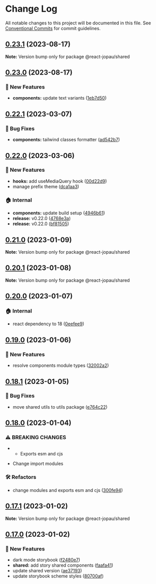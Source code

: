 # Change Log

All notable changes to this project will be documented in this file.
See [Conventional Commits](https://conventionalcommits.org) for commit guidelines.

## [0.23.1](https://github.com/joel3112/react-jopau/compare/v0.23.0...v0.23.1) (2023-08-17)

**Note:** Version bump only for package @react-jopau/shared

## [0.23.0](https://github.com/joel3112/react-jopau/compare/v0.22.1...v0.23.0) (2023-08-17)

### 🚀 New Features

- **components:** update text variants ([1eb7d50](https://github.com/joel3112/react-jopau/commit/1eb7d50e35958970b624d956ce69f9c76e620c66))

## [0.22.1](https://github.com/joel3112/react-jopau/compare/v0.22.0...v0.22.1) (2023-03-07)

### 🐛 Bug Fixes

- **components:** tailwind classes formatter ([ad542b7](https://github.com/joel3112/react-jopau/commit/ad542b73b0e46771e888e2a311d594788d215d71))

## [0.22.0](https://github.com/joel3112/react-jopau/compare/v0.21.2...v0.22.0) (2023-03-06)

### 🚀 New Features

- **hooks:** add useMediaQuery hook ([00d22d9](https://github.com/joel3112/react-jopau/commit/00d22d9f6119bf234aef30a831f8bbd360ef9c5a))
- manage prefix theme ([dca1aa3](https://github.com/joel3112/react-jopau/commit/dca1aa3ca9e76fa8e3b02f44653555f567ee5086))

### 🏠 Internal

- **components:** update build setup ([4946b61](https://github.com/joel3112/react-jopau/commit/4946b617e12619b5041a7823dda8bb3caab97f48))
- **release:** v0.22.0 ([4768e3a](https://github.com/joel3112/react-jopau/commit/4768e3a84c692b23696576a5971795615c453a18))
- **release:** v0.22.0 ([bf81505](https://github.com/joel3112/react-jopau/commit/bf8150503ac361ba81fab84b99764bde6dc37c94))

## [0.21.0](https://github.com/joel3112/react-jopau/compare/v0.20.1...v0.21.0) (2023-01-09)

**Note:** Version bump only for package @react-jopau/shared

## [0.20.1](https://github.com/joel3112/react-jopau/compare/v0.20.0...v0.20.1) (2023-01-08)

**Note:** Version bump only for package @react-jopau/shared

## [0.20.0](https://github.com/joel3112/react-jopau/compare/v0.19.0...v0.20.0) (2023-01-07)

### 🏠 Internal

- react dependency to 18 ([0eefee9](https://github.com/joel3112/react-jopau/commit/0eefee9e09fe344e92246687a26d5b553e31f996))

## [0.19.0](https://github.com/joel3112/react-jopau/compare/v0.18.1...v0.19.0) (2023-01-06)

### 🚀 New Features

- resolve components module types ([32002a2](https://github.com/joel3112/react-jopau/commit/32002a2d5aaaf495f343b43c3ae862727bb092bb))

## [0.18.1](https://github.com/joel3112/react-jopau/compare/v0.18.0...v0.18.1) (2023-01-05)

### 🐛 Bug Fixes

- move shared utils to utils package ([e764c22](https://github.com/joel3112/react-jopau/commit/e764c223dad1c759b4cbfc5c0ecb8770d913b1dd))

## [0.18.0](https://github.com/joel3112/react-jopau/compare/v0.17.1...v0.18.0) (2023-01-04)

### ⚠ BREAKING CHANGES

- - Exports esm and cjs

* Change import modules

### 🛠 Refactors

- change modules and exports esm and cjs ([300fe94](https://github.com/joel3112/react-jopau/commit/300fe94c14871f66615f3473d4abbb084aff80ec))

## [0.17.1](https://github.com/joel3112/react-jopau/compare/v0.17.0...v0.17.1) (2023-01-02)

**Note:** Version bump only for package @react-jopau/shared

## [0.17.0](https://github.com/joel3112/react-jopau/compare/v0.16.0...v0.17.0) (2023-01-02)

### 🚀 New Features

- dark mode storybook ([f2480e7](https://github.com/joel3112/react-jopau/commit/f2480e778712c9c79992df14688270b0da158295))
- **shared:** add story shared components ([faafa41](https://github.com/joel3112/react-jopau/commit/faafa41a9e40b0ce327ae470cce90b98178543a5))
- update shared version ([ae37193](https://github.com/joel3112/react-jopau/commit/ae371934be5b1f5b258c6407194bf71a5b291b38))
- update storybook scheme styles ([80700af](https://github.com/joel3112/react-jopau/commit/80700af7571e3aaacd9b9be12d4396df4b1f7a3e))
